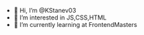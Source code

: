 - 👋 Hi, I’m @KStanev03
- 👀 I’m interested in JS,CSS,HTML
- 🌱 I’m currently learning at FrontendMasters

<!---
KStanev03/KStanev03 is a ✨ special ✨ repository because its `README.md` (this file) appears on your GitHub profile.
You can click the Preview link to take a look at your changes.
--->
